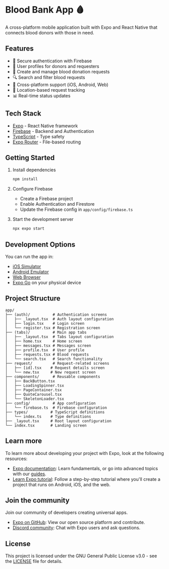 # Blood Bank App 🩸

A cross-platform mobile application built with Expo and React Native that connects blood donors with those in need.

## Features

- 🔐 Secure authentication with Firebase
- 👤 User profiles for donors and requesters
- 🏥 Create and manage blood donation requests
- 🔍 Search and filter blood requests
- 📱 Cross-platform support (iOS, Android, Web)
- 📍 Location-based request tracking
- 📊 Real-time status updates

## Tech Stack

- [Expo](https://expo.dev) - React Native framework
- [Firebase](https://firebase.google.com) - Backend and Authentication
- [TypeScript](https://www.typescriptlang.org) - Type safety
- [Expo Router](https://docs.expo.dev/router/introduction) - File-based routing

## Getting Started

1. Install dependencies
   ```bash
   npm install
   ```

2. Configure Firebase
   - Create a Firebase project
   - Enable Authentication and Firestore
   - Update the Firebase config in `app/config/firebase.ts`

3. Start the development server
   ```bash
   npx expo start
   ```

## Development Options

You can run the app in:
- [iOS Simulator](https://docs.expo.dev/workflow/ios-simulator)
- [Android Emulator](https://docs.expo.dev/workflow/android-studio-emulator)
- [Web Browser](https://docs.expo.dev/workflow/web)
- [Expo Go](https://expo.dev/client) on your physical device

## Project Structure

```
app/
├── (auth)/          # Authentication screens
│   ├── _layout.tsx  # Auth layout configuration
│   ├── login.tsx    # Login screen
│   └── register.tsx # Registration screen
├── (tabs)/          # Main app tabs
│   ├── _layout.tsx  # Tabs layout configuration
│   ├── home.tsx     # Home screen
│   ├── messages.tsx # Messages screen
│   ├── profile.tsx  # User profile
│   ├── requests.tsx # Blood requests
│   └── search.tsx   # Search functionality
├── request/         # Request-related screens
│   ├── [id].tsx    # Request details screen
│   └── new.tsx     # New request screen
├── components/      # Reusable components
│   ├── BackButton.tsx
│   ├── LoadingSpinner.tsx
│   ├── PageContainer.tsx
│   ├── QuoteCarousel.tsx
│   └── SkeletonLoader.tsx
├── config/          # App configuration
│   └── firebase.ts  # Firebase configuration
├── types/          # TypeScript definitions
│   └── index.ts    # Type definitions
├── _layout.tsx     # Root layout configuration
└── index.tsx       # Landing screen
```

## Learn more

To learn more about developing your project with Expo, look at the following resources:

- [Expo documentation](https://docs.expo.dev/): Learn fundamentals, or go into advanced topics with our [guides](https://docs.expo.dev/guides).
- [Learn Expo tutorial](https://docs.expo.dev/tutorial/introduction/): Follow a step-by-step tutorial where you'll create a project that runs on Android, iOS, and the web.

## Join the community

Join our community of developers creating universal apps.

- [Expo on GitHub](https://github.com/expo/expo): View our open source platform and contribute.
- [Discord community](https://chat.expo.dev): Chat with Expo users and ask questions.

## License

This project is licensed under the GNU General Public License v3.0 - see the [LICENSE](LICENSE) file for details.
